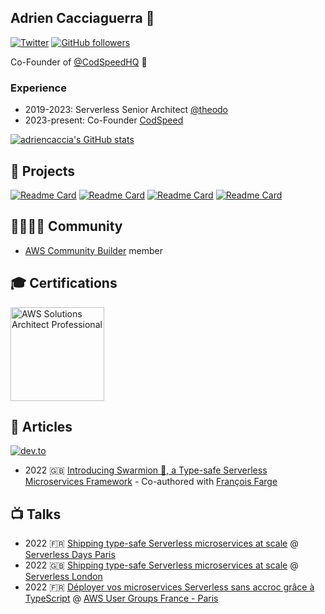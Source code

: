 ## Adrien Cacciaguerra 🤔

[![Twitter](https://img.shields.io/twitter/follow/adriencaccia.svg?style=social&label=@adriencaccia)](https://twitter.com/adriencaccia)
[![GitHub followers](https://img.shields.io/github/followers/adriencaccia?style=social)](https://github.com/adriencaccia)

Co-Founder of [@CodSpeedHQ](https://github.com/CodSpeedHQ) 🐇

### Experience

- 2019-2023: Serverless Senior Architect [@theodo](https://github.com/theodo)
- 2023-present: Co-Founder [CodSpeed](https://codspeed.io)

[![adriencaccia's GitHub stats](https://github-readme-stats.vercel.app/api?username=adriencaccia&show_icons=true&theme=tokyonight)](https://github.com/adriencaccia)

## 🔭 Projects

[![Readme Card](https://github-readme-stats.vercel.app/api/pin/?username=swarmion&repo=swarmion&theme=tokyonight)](https://github.com/swarmion/swarmion)
[![Readme Card](https://github-readme-stats.vercel.app/api/pin/?username=adriencaccia&repo=serverless-analyze-bundle-plugin&theme=tokyonight)](https://github.com/adriencaccia/serverless-analyze-bundle-plugin)
[![Readme Card](https://github-readme-stats.vercel.app/api/pin/?username=adriencaccia&repo=cdk-bundle-analyzer&theme=tokyonight)](https://github.com/adriencaccia/cdk-bundle-analyzer)
[![Readme Card](https://github-readme-stats.vercel.app/api/pin/?username=adriencaccia&repo=serverless-custom-iam-roles-per-function&theme=tokyonight)](https://github.com/adriencaccia/serverless-custom-iam-roles-per-function)

## 👨‍👩‍👧‍👦 Community

- [AWS Community Builder](https://aws.amazon.com/fr/developer/community/community-builders/) member

## 🎓 Certifications

<a href="https://www.credly.com/badges/065673a5-e84f-4a75-a005-a84375280a9c/public_url">
    <img src="https://images.credly.com/images/2d84e428-9078-49b6-a804-13c15383d0de/image.png" height="150px" alt="AWS Solutions Architect Professional">
</a>

## 📖 Articles

[![dev.to](https://img.shields.io/badge/dev.to-@adriencaccia-black?style=social&logo=dev.to)](https://dev.to/adriencaccia)

- 2022 🇬🇧 [Introducing Swarmion 🐝, a Type-safe Serverless Microservices Framework](https://dev.to/kumo/introducing-swarmion-a-type-safe-serverless-microservices-framework-3fmp) - Co-authored with [François Farge](https://github.com/fargito/)

## 📺 Talks

- 2022 🇫🇷 [Shipping type-safe Serverless microservices at scale](https://www.youtube.com/watch?v=5m-i1q8lqXc) @ [Serverless Days Paris](https://paris.serverlessdays.io/)
- 2022 🇬🇧 [Shipping type-safe Serverless microservices at scale](https://www.youtube.com/watch?v=brh72S94SNI&t=51s) @ [Serverless London](https://www.meetup.com/Serverless-London/events/283648832/)
- 2022 🇫🇷 [Déployer vos microservices Serverless sans accroc grâce à TypeScript](https://www.youtube.com/watch?v=BwAz1o3uRQE&t=406s) @ [AWS User Groups France - Paris](https://www.meetup.com/French-AWS-UG/events/283194276/)
